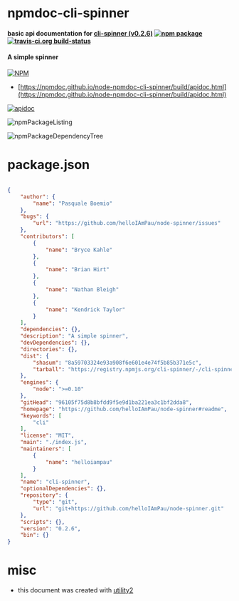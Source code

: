 # npmdoc-cli-spinner

#### basic api documentation for  [cli-spinner (v0.2.6)](https://github.com/helloIAmPau/node-spinner#readme)  [![npm package](https://img.shields.io/npm/v/npmdoc-cli-spinner.svg?style=flat-square)](https://www.npmjs.org/package/npmdoc-cli-spinner) [![travis-ci.org build-status](https://api.travis-ci.org/npmdoc/node-npmdoc-cli-spinner.svg)](https://travis-ci.org/npmdoc/node-npmdoc-cli-spinner)

#### A simple spinner

[![NPM](https://nodei.co/npm/cli-spinner.png?downloads=true&downloadRank=true&stars=true)](https://www.npmjs.com/package/cli-spinner)

- [https://npmdoc.github.io/node-npmdoc-cli-spinner/build/apidoc.html](https://npmdoc.github.io/node-npmdoc-cli-spinner/build/apidoc.html)

[![apidoc](https://npmdoc.github.io/node-npmdoc-cli-spinner/build/screenCapture.buildCi.browser.%252Ftmp%252Fbuild%252Fapidoc.html.png)](https://npmdoc.github.io/node-npmdoc-cli-spinner/build/apidoc.html)

![npmPackageListing](https://npmdoc.github.io/node-npmdoc-cli-spinner/build/screenCapture.npmPackageListing.svg)

![npmPackageDependencyTree](https://npmdoc.github.io/node-npmdoc-cli-spinner/build/screenCapture.npmPackageDependencyTree.svg)



# package.json

```json

{
    "author": {
        "name": "Pasquale Boemio"
    },
    "bugs": {
        "url": "https://github.com/helloIAmPau/node-spinner/issues"
    },
    "contributors": [
        {
            "name": "Bryce Kahle"
        },
        {
            "name": "Brian Hirt"
        },
        {
            "name": "Nathan Bleigh"
        },
        {
            "name": "Kendrick Taylor"
        }
    ],
    "dependencies": {},
    "description": "A simple spinner",
    "devDependencies": {},
    "directories": {},
    "dist": {
        "shasum": "8a59703324e93a908f6e601e4e74f5b85b371e5c",
        "tarball": "https://registry.npmjs.org/cli-spinner/-/cli-spinner-0.2.6.tgz"
    },
    "engines": {
        "node": ">=0.10"
    },
    "gitHead": "96105f75d8b8bfdd9f5e9d1ba221ea3c1bf2dda8",
    "homepage": "https://github.com/helloIAmPau/node-spinner#readme",
    "keywords": [
        "cli"
    ],
    "license": "MIT",
    "main": "./index.js",
    "maintainers": [
        {
            "name": "helloiampau"
        }
    ],
    "name": "cli-spinner",
    "optionalDependencies": {},
    "repository": {
        "type": "git",
        "url": "git+https://github.com/helloIAmPau/node-spinner.git"
    },
    "scripts": {},
    "version": "0.2.6",
    "bin": {}
}
```



# misc
- this document was created with [utility2](https://github.com/kaizhu256/node-utility2)
